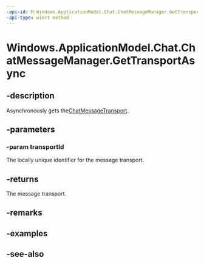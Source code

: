 ----api-id: M:Windows.ApplicationModel.Chat.ChatMessageManager.GetTransportAsync(System.String)
-api-type: winrt method
---<!-- Method syntaxpublic Windows.Foundation.IAsyncOperation<Windows.ApplicationModel.Chat.ChatMessageTransport> GetTransportAsync(System.String transportId)--># Windows.ApplicationModel.Chat.ChatMessageManager.GetTransportAsync## -descriptionAsynchronously gets the[ChatMessageTransport](chatmessagetransport.md).## -parameters### -param transportIdThe locally unique identifier for the message transport.## -returnsThe message transport.## -remarks## -examples## -see-also